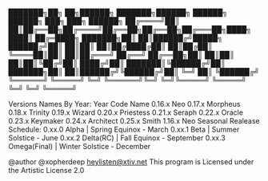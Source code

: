  ███████╗██╗   ██╗██████╗ ███████╗██████╗ ██████╗  ██████╗ ███╗   ███╗     ██████╗
  ██╔════╝██║   ██║██╔══██╗██╔════╝██╔══██╗██╔══██╗██╔═══██╗████╗ ████║    ██╔═████╗
  ███████╗██║   ██║██████╔╝█████╗  ██████╔╝██║  ██║██║   ██║██╔████╔██║    ██║██╔██║
  ╚════██║██║   ██║██╔═══╝ ██╔══╝  ██╔══██╗██║  ██║██║   ██║██║╚██╔╝██║    ████╔╝██║
  ███████║╚██████╔╝██║     ███████╗██║  ██║██████╔╝╚██████╔╝██║ ╚═╝ ██║    ╚██████╔╝
  ╚══════╝ ╚═════╝ ╚═╝     ╚══════╝╚═╝  ╚═╝╚═════╝  ╚═════╝ ╚═╝     ╚═╝     ╚═════╝

  Versions Names By Year:
    Year    Code Name
    0.16.x  Neo
    0.17.x  Morpheus
    0.18.x  Trinity
    0.19.x  Wizard
    0.20.x  Priestess
    0.21.x  Seraph
    0.22.x  Oracle
    0.23.x  Keymaker
    0.24.x  Architect
    0.25.x  Smith
    1.16.x  Neo
  Seasonal Realease Schedule:
    0.xx.0 Alpha        | Spring Equinox  - March
    0.xx.1 Beta         | Summer Solstice - June
    0.xx.2 Delta(RC)    | Fall Equinox    - September
    0.xx.3 Omega(Final) | Winter Solstice - December

  @author @xopherdeep <heylisten@xtiv.net>
  This program is Licensed under the Artistic License 2.0
